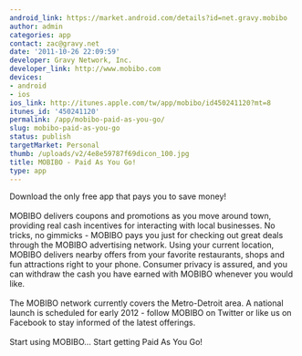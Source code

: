 ```yaml
---
android_link: https://market.android.com/details?id=net.gravy.mobibo
author: admin
categories: app
contact: zac@gravy.net
date: '2011-10-26 22:09:59'
developer: Gravy Network, Inc.
developer_link: http://www.mobibo.com
devices: 
- android
- ios
ios_link: http://itunes.apple.com/tw/app/mobibo/id450241120?mt=8
itunes_id: '450241120'
permalink: /app/mobibo-paid-as-you-go/
slug: mobibo-paid-as-you-go
status: publish
targetMarket: Personal
thumb: /uploads/v2/4e8e59787f69dicon_100.jpg
title: MOBIBO - Paid As You Go!
type: app
---
```


Download the only free app that pays you to save money!<br />
<br />
MOBIBO delivers coupons and promotions as you move around town, providing real cash incentives for interacting with local businesses. No tricks, no gimmicks - MOBIBO pays you just for checking out great deals through the MOBIBO advertising network. Using your current location, MOBIBO delivers nearby offers from your favorite restaurants, shops and fun attractions right to your phone. Consumer privacy is assured, and you can withdraw the cash you have earned with MOBIBO whenever you would like.<br />
<br />
The MOBIBO network currently covers the Metro-Detroit area.  A national launch is scheduled for early 2012 - follow MOBIBO on Twitter or like us on Facebook to stay informed of the latest offerings.<br />
<br />
Start using MOBIBO… Start getting Paid As You Go!